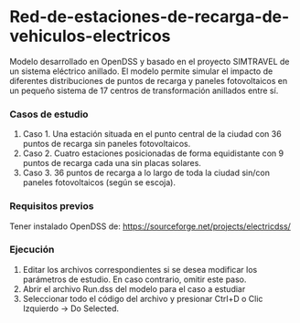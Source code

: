 # Red-de-estaciones-de-recarga-de-vehiculos-electricos
Modelo desarrollado en OpenDSS y basado en el proyecto SIMTRAVEL de un sistema eléctrico anillado.
El modelo permite simular el impacto de diferentes distribuciones de puntos de recarga y paneles fotovoltaicos en un pequeño sistema de 17 centros de transformación anillados entre sí.

### Casos de estudio
1. Caso 1. Una estación situada en el punto central de la ciudad con 36 puntos de recarga sin paneles fotovoltaicos.
2. Caso 2. Cuatro estaciones posicionadas de forma equidistante con 9 puntos de recarga cada una sin placas solares.
3. Caso 3. 36 puntos de recarga a lo largo de toda la ciudad sin/con paneles fotovoltaicos (según se escoja).

### Requisitos previos
Tener instalado OpenDSS de: https://sourceforge.net/projects/electricdss/

### Ejecución
1.	Editar los archivos correspondientes si se desea modificar los parámetros de estudio. En caso contrario, omitir este paso.
2.	Abrir el archivo Run.dss del modelo para el caso a estudiar
3.  Seleccionar todo el código del archivo y presionar Ctrl+D o Clic Izquierdo -> Do Selected.
